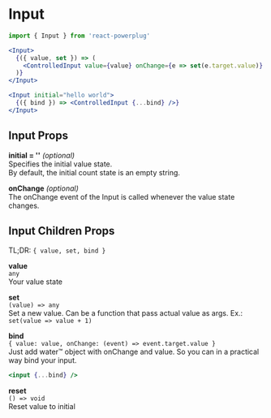 # Input

```js
import { Input } from 'react-powerplug'
```

```jsx
<Input>
  {({ value, set }) => (
    <ControlledInput value={value} onChange={e => set(e.target.value)} />
  )}
</Input>
```

```jsx
<Input initial="hello world">
  {({ bind }) => <ControlledInput {...bind} />}
</Input>
```

## Input Props

**initial = ''** _(optional)_  
Specifies the initial value state.  
By default, the initial count state is an empty string.

**onChange** _(optional)_  
The onChange event of the Input is called whenever the value state changes.

## Input Children Props

TL;DR: `{ value, set, bind }`

**value**  
`any`  
Your value state

**set**  
`(value) => any`  
Set a new value. Can be a function that pass actual value as args. Ex.: `set(value => value + 1)`

**bind**  
`{ value: value, onChange: (event) => event.target.value }`  
Just add water™ object with onChange and value. So you can in a practical way bind your input.

```jsx
<input {...bind} />
```

**reset**  
`() => void`  
Reset value to initial
